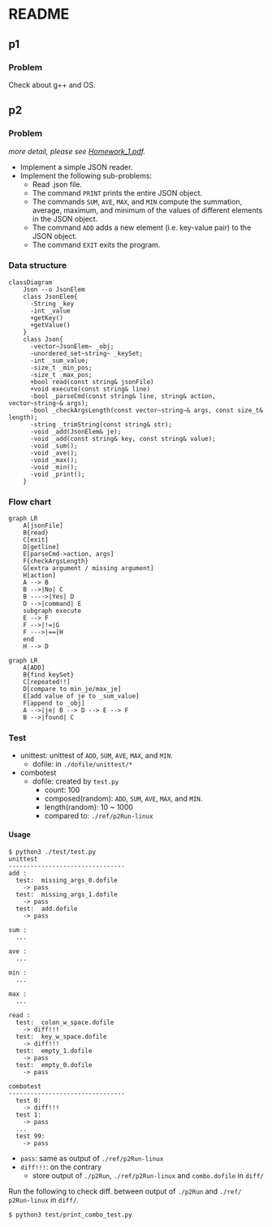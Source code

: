 # README  
## p1  
### Problem  
Check about g++ and OS.

## p2  
### Problem  
*more detail, please see [Homework_1.pdf](./Homework_1.pdf).*
* Implement a simple JSON reader.
* Implement the following sub-problems:
  * Read .json file.
  * The command `PRINT` prints the entire JSON object.
  * The commands `SUM`, `AVE`, `MAX`, and `MIN` compute the summation, average, maximum, and minimum of the values of different elements in the JSON object.
  * The command `ADD` adds a new element (i.e. key-value pair) to the JSON object.
  * The command `EXIT` exits the program.

### Data structure
```mermaid
classDiagram
    Json --o JsonElem
    class JsonElem{
      -String _key
      -int _value
      +getKey()
      +getValue()
    }
    class Json{
      -vector~JsonElem~ _obj;
      -unordered_set~string~ _keySet;
      -int _sum_value;
      -size_t _min_pos;
      -size_t _max_pos;
      +bool read(const string& jsonFile)
      +void execute(const string& line)
      -bool _parseCmd(const string& line, string& action, vector~string~& args);
      -bool _checkArgsLength(const vector~string~& args, const size_t& length);
      -string _trimString(const string& str);
      -void _add(JsonElem& je);
      -void _add(const string& key, const string& value);
      -void _sum();
      -void _ave();
      -void _max();
      -void _min();
      -void _print();
    }
```

### Flow chart
```mermaid
graph LR
    A[jsonFile]
    B{read}
    C[exit]
    D[getline]
    E[parseCmd->action, args]
    F{checkArgsLength}
    G[extra argument / missing argument]
    H[action]
    A --> B
    B -->|No| C
    B ---->|Yes| D
    D -->|command| E
    subgraph execute
    E --> F
    F -->|!=|G
    F --->|==|H
    end
    H --> D
```
```mermaid
graph LR
    A[ADD]
    B{find keySet}
    C[repeated!!]
    D[compare to min_je/max_je]
    E[add value of je to _sum_value]
    F[append to _obj]
    A -->|je| B --> D --> E --> F
    B -->|found| C
```
### Test
* unittest: unittest of `ADD`, `SUM`, `AVE`, `MAX`, and `MIN`.
  * dofile: in `./dofile/unittest/*`
* combotest
  * dofile: created by `test.py`
    * count: 100
    * composed(random): `ADD`, `SUM`, `AVE`, `MAX`, and `MIN`.
    * length(random): 10 ~ 1000
    * compared to: `./ref/p2Run-linux`

#### Usage
```shell
$ python3 ./test/test.py
unittest
--------------------------------
add :
  test:  missing_args_0.dofile
    -> pass
  test:  missing_args_1.dofile
    -> pass
  test:  add.dofile
    -> pass

sum :
  ...

ave :
  ...

min :
  ...

max :
  ...

read :
  test:  colon_w_space.dofile
    -> diff!!!
  test:  key_w_space.dofile
    -> diff!!!
  test:  empty_1.dofile
    -> pass
  test:  empty_0.dofile
    -> pass

combotest
--------------------------------
  test 0: 
    -> diff!!!
  test 1: 
    -> pass
  ...
  test 99: 
    -> pass
```
* `pass`: same as output of `./ref/p2Run-linux`
* `diff!!!`: on the contrary
  * store output of `./p2Run`, `./ref/p2Run-linux` and `combo.dofile` in `diff/`

Run the following to check diff. between output of `./p2Run` and `./ref/ p2Run-linux` in `diff/`.
```
$ python3 test/print_combo_test.py
```